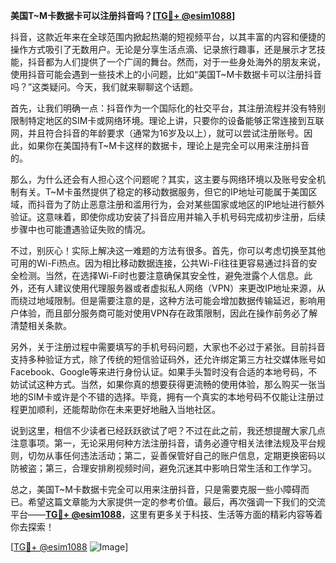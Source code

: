 **美国T~M卡数据卡可以注册抖音吗？[[TG💪+ @esim1088](https://t.me/s/esim1088)]**

抖音，这款近年来在全球范围内掀起热潮的短视频平台，以其丰富的内容和便捷的操作方式吸引了无数用户。无论是分享生活点滴、记录旅行趣事，还是展示才艺技能，抖音都为人们提供了一个广阔的舞台。然而，对于一些身处海外的朋友来说，使用抖音可能会遇到一些技术上的小问题，比如“美国T~M卡数据卡可以注册抖音吗？”这类疑问。今天，我们就来聊聊这个话题。

首先，让我们明确一点：抖音作为一个国际化的社交平台，其注册流程并没有特别限制特定地区的SIM卡或网络环境。理论上讲，只要你的设备能够正常连接到互联网，并且符合抖音的年龄要求（通常为16岁及以上），就可以尝试注册账号。因此，如果你在美国持有T~M卡这样的数据卡，理论上是完全可以用来注册抖音的。

那么，为什么还会有人担心这个问题呢？其实，这主要与网络环境以及账号安全机制有关。T~M卡虽然提供了稳定的移动数据服务，但它的IP地址可能属于美国区域，而抖音为了防止恶意注册和滥用行为，会对某些国家或地区的IP地址进行额外验证。这意味着，即使你成功安装了抖音应用并输入手机号码完成初步注册，后续步骤中也可能遭遇验证失败的情况。

不过，别灰心！实际上解决这一难题的方法有很多。首先，你可以考虑切换至其他可用的Wi-Fi热点。因为相比移动数据连接，公共Wi-Fi往往更容易通过抖音的安全检测。当然，在选择Wi-Fi时也要注意确保其安全性，避免泄露个人信息。此外，还有人建议使用代理服务器或者虚拟私人网络（VPN）来更改IP地址来源，从而绕过地域限制。但是需要注意的是，这种方法可能会增加数据传输延迟，影响用户体验，而且部分服务商可能对使用VPN存在政策限制，因此在操作前务必了解清楚相关条款。

另外，关于注册过程中需要填写的手机号码问题，大家也不必过于紧张。目前抖音支持多种验证方式，除了传统的短信验证码外，还允许绑定第三方社交媒体账号如Facebook、Google等来进行身份认证。如果手头暂时没有合适的本地号码，不妨试试这种方式。当然，如果你真的想要获得更流畅的使用体验，那么购买一张当地的SIM卡或许是个不错的选择。毕竟，拥有一个真实的本地号码不仅能让注册过程更加顺利，还能帮助你在未来更好地融入当地社区。

说到这里，相信不少读者已经跃跃欲试了吧？不过在此之前，我还想提醒大家几点注意事项。第一，无论采用何种方法注册抖音，请务必遵守相关法律法规及平台规则，切勿从事任何违法活动；第二，妥善保管好自己的账户信息，定期更换密码以防被盗；第三，合理安排刷视频时间，避免沉迷其中影响日常生活和工作学习。

总之，美国T~M卡数据卡完全可以用来注册抖音，只是需要克服一些小障碍而已。希望这篇文章能为大家提供一定的参考价值。最后，再次强调一下我们的交流平台——**[TG💪+ @esim1088](https://t.me/s/esim1088)**，这里有更多关于科技、生活等方面的精彩内容等着你去探索！

[[TG💪+ @esim1088](https://t.me/s/esim1088) ![Image](https://i.postimg.cc/4NQfJmqS/Snipaste-2025-05-13-00-14-12.png)]